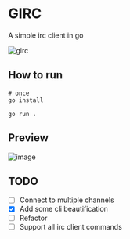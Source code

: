 # GIRC

A simple irc client in go

![girc](https://github.com/user-attachments/assets/2b670049-1422-4dd8-ac9e-8eb2795af755)


## How to run
```
# once
go install

go run .
```

## Preview

![image](https://github.com/user-attachments/assets/24e43f3e-896b-4c60-b175-5fbe0d7c2f0e)

## TODO
- [ ] Connect to multiple channels
- [x] Add some cli beautification
- [ ] Refactor
- [ ] Support all irc client commands
